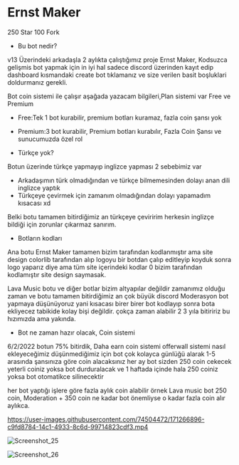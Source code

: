 # Ernst Maker

250 Star 100 Fork 

- Bu bot nedir?

v13 Üzerindeki arkadaşla 2 aylıkta çalıştığımız proje Ernst Maker, Kodsuzca gelişmis bot yapmak için in iyi hal
sadece discord üzerinden kayıt edip dashboard kısmandaki create bot tıklamanız ve size verilen basit boşluklari doldurmanız gerekli.

Bot coin sistemi ile çalışır aşağada yazacam bilgileri,Plan sistemi var Free ve Premium

- Free:Tek 1 bot kurabilir, premium botları kuramaz, fazla coin şansı yok 
- Premium:3 bot kurabilir, Premium botları kurabılır, Fazla Coin Şansı ve sunucumuzda özel rol

- Türkçe yok?

Botun üzerinde türkçe yapmayıp inglizce yapması 2 sebebimiz var
- Arkadaşımın türk olmadığından ve türkçe bilmemesinden dolayı anan dili inglizce yaptık
- Türkçeye çevirmek için zamanım olmadığından dolayı yapamadım kısacası xd

Belki botu tamamen bitirdiğimiz an türkçeye çeviririm herkesin inglizçe bildiği için zorunlar çıkarmaz sanırım.

- Botların kodları

Ana botu Ernst Maker tamamen bizim tarafından kodlanmıştır ama site design colorlib tarafından alıp logoyu bir botdan çalıp editleyip koyduk sonra logo yaparız diye ama tüm site içerindeki kodlar 0 bizim tarafından kodlamıştır site design saymasak.

Lava Music botu ve diğer botlar bizim altyapılar değildir zamanımız olduğu zaman ve botu tamamen bitirdiğimiz an çok büyük discord Moderasyon bot yapmaya düşünüyoruz yani kısacası birer birer bot kodlayıp sonra bota ekliyecez tabikide kolay bişi değildir. çokça zaman alabilir 2 3 yıla bitiririz bu hızımızda ama yakında.

- Bot ne zaman hazır olacak, Coin sistemi
 
6/2/2022 botun 75% bitirdik, Daha earn coin sistemi offerwall sistemi nasıl ekleyeceğimiz düşünmediğimiz için
bot çok kolayca günlüğü alarak 1-5 arasında şansınıza göre coin alacaksınız her ay bot sizden 250 coin cekecek yeterli coiniz yoksa bot durduralacak ve 1 haftada içinde hala 250 coiniz yoksa bot otomatikce silinecektir

her bot yaptığı işlere göre fazla aylık coin alabilir örnek Lava music bot 250 coin, Moderation + 350 coin ne kadar bot önemliyse o kadar fazla coin alır aylıkca.




https://user-images.githubusercontent.com/74504472/171266896-c9fd8784-14c1-4933-8c6d-99714823cdf3.mp4


 
![Screenshot_25](https://user-images.githubusercontent.com/74504472/171268302-b10ad4b1-79ef-4bfd-a46f-4de958292a0d.png)

![Screenshot_26](https://user-images.githubusercontent.com/74504472/171268434-b0cd3a52-55f9-4304-bbe6-03536b18d669.png)
